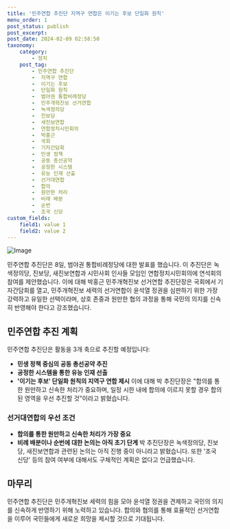 ```yaml
---
title: '민주연합 추진단 지역구 연합은 이기는 후보 단일화 원칙'
menu_order: 1
post_status: publish
post_excerpt: 
post_date: 2024-02-09 02:58:50
taxonomy:
    category:
        - 정치
    post_tag:
        - 민주연합 추진단
        -  지역구 연합
        -  이기는 후보
        -  단일화 원칙
        -  범야권 통합비례정당
        -  민주개혁진보 선거연합
        -  녹색정의당
        -  진보당
        -  새진보연합
        -  연합정치시민회의
        -  박홍근
        -  국회
        -  기자간담회
        -  민생 정책
        -  공동 총선공약
        -  공정한 시스템
        -  유능 인재 선출
        -  선거대연합
        -  합의
        -  원만한 처리
        -  비례 배분
        -  순번
        -  조국 신당
custom_fields:
    field1: value 1
    field2: value 2
---
```


![Image](https://imgnews.pstatic.net/image/310/2024/02/08/0000114234_001_20240208155101290.jpg?type=w647)

민주연합 추진단은 8일, 범야권 통합비례정당에 대한 발표를 했습니다. 이 추진단은 녹색정의당, 진보당, 새진보연합과 시민사회 인사들 모임인 연합정치시민회의에 연석회의 참여를 제안했습니다. 이에 대해 박홍근 민주개혁진보 선거연합 추진단장은 국회에서 기자간담회를 열고, 민주개혁진보 세력의 선거연합이 윤석열 정권을 심판하기 위한 가장 강력하고 유일한 선택이라며, 상호 존중과 원만한 협의 과정을 통해 국민의 의지를 신속히 반영해야 한다고 강조했습니다.
## 민주연합 추진 계획
민주연합 추진단은 활동을 3개 축으로 추진할 예정입니다:
- **민생 정책 중심의 공동 총선공약 추진**
- **공정한 시스템을 통한 유능 인재 선출**
- **'이기는 후보' 단일화 원칙의 지역구 연합 제시**
이에 대해 박 추진단장은 "합의를 통한 원만하고 신속한 처리가 중요하며, 일정 시한 내에 합의에 이르지 못할 경우 합의된 영역을 우선 추진할 것"이라고 밝혔습니다.
### 선거대연합의 우선 조건
- **합의를 통한 원만하고 신속한 처리가 가장 중요**
- **비례 배분이나 순번에 대한 논의는 아직 초기 단계**
박 추진단장은 녹색정의당, 진보당, 새진보연합과 관련된 논의는 아직 진행 중이 아니라고 밝혔습니다. 또한 '조국 신당' 등의 참여 여부에 대해서도 구체적인 계획은 없다고 언급했습니다.
## 마무리
민주연합 추진단은 민주개혁진보 세력의 힘을 모아 윤석열 정권을 견제하고 국민의 의지를 신속하게 반영하기 위해 노력하고 있습니다. 합의와 협의를 통해 효율적인 선거연합을 이루어 국민들에게 새로운 희망을 제시할 것으로 기대됩니다.
